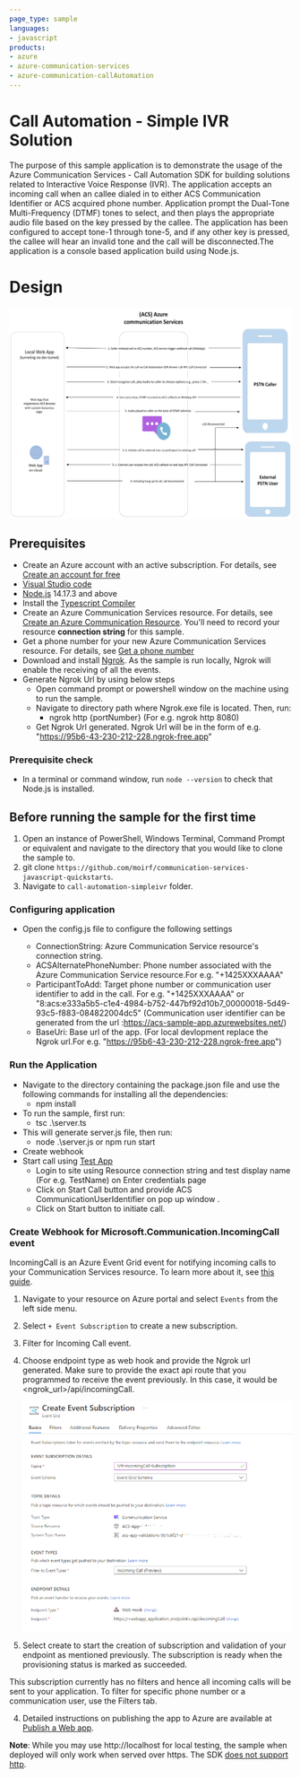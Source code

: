 ```yaml
---
page_type: sample
languages:
- javascript
products:
- azure
- azure-communication-services
- azure-communication-callAutomation
---
```


# Call Automation - Simple IVR Solution

The purpose of this sample application is to demonstrate the usage of the Azure Communication Services - Call Automation SDK for building solutions related to Interactive Voice Response (IVR). The application accepts an incoming call when an callee dialed in to either ACS Communication Identifier or ACS acquired phone number. Application prompt the Dual-Tone Multi-Frequency (DTMF) tones to select, and then plays the appropriate audio file based on the key pressed by the callee. The application has been configured to accept tone-1 through tone-5, and if any other key is pressed, the callee will hear an invalid tone and the call will be disconnected.The application is a console based application build using Node.js.

# Design

![design](./data/SimpleIVRDesign.png)

## Prerequisites

- Create an Azure account with an active subscription. For details, see [Create an account for free](https://azure.microsoft.com/free/)
- [Visual Studio code](https://code.visualstudio.com/)
- [Node.js](https://nodejs.org/en/) 14.17.3 and above
- Install the [Typescript Compiler](https://code.visualstudio.com/Docs/languages/typescript#_installing-the-typescript-compiler)
- Create an Azure Communication Services resource. For details, see [Create an Azure Communication Resource](https://docs.microsoft.com/azure/communication-services/quickstarts/create-communication-resource). You'll need to record your resource **connection string** for this sample.
- Get a phone number for your new Azure Communication Services resource. For details, see [Get a phone number](https://docs.microsoft.com/azure/communication-services/quickstarts/telephony-sms/get-phone-number?pivots=platform-azp)
- Download and install [Ngrok](https://www.ngrok.com/download). As the sample is run locally, Ngrok will enable the receiving of all the events.
- Generate Ngrok Url by using below steps
	- Open command prompt or powershell window on the machine using to run the sample.
	- Navigate to directory path where Ngrok.exe file is located. Then, run:
		- ngrok http {portNumber} (For e.g. ngrok http 8080)
	- Get Ngrok Url generated. Ngrok Url will be in the form of e.g.  "https://95b6-43-230-212-228.ngrok-free.app"


### Prerequisite check
- In a terminal or command window, run `node --version` to check that Node.js is installed.


## Before running the sample for the first time

1. Open an instance of PowerShell, Windows Terminal, Command Prompt or equivalent and navigate to the directory that you would like to clone the sample to.
2. git clone `https://github.com/moirf/communication-services-javascript-quickstarts`.
3. Navigate to `call-automation-simpleivr` folder.

### Configuring application

- Open the config.js file to configure the following settings

	- ConnectionString: Azure Communication Service resource's connection string.
	- ACSAlternatePhoneNumber: Phone number associated with the Azure Communication Service resource.For e.g. "+1425XXXAAAA"
	- ParticipantToAdd: Target phone number or communication user identifier to add in the call. For e.g. "+1425XXXAAAA" or "8:acs:e333a5b5-c1e4-4984-b752-447bf92d10b7_00000018-5d49-93c5-f883-084822004dc5" (Communication user identifier can be generated from the url :https://acs-sample-app.azurewebsites.net/)
	- BaseUri: Base url of the app. (For local devlopment replace the Ngrok url.For e.g. "https://95b6-43-230-212-228.ngrok-free.app")

### Run the Application

- Navigate to the directory containing the package.json file and use the following commands for installing all the dependencies:
	- npm install
- To run the sample, first run:
	- tsc .\server.ts
- This will generate server.js file, then run:
	- node .\server.js or npm run start
- Create webhook
- Start call using [Test App](https://acs-sample-app.azurewebsites.net/) 
	- Login to site using Resource connection string and test display name (For e.g. TestName) on Enter credentials page
	- Click on Start Call button and provide ACS CommunicationUserIdentifier on pop up window .
	- Click on Start button to initiate call.
	
### Create Webhook for Microsoft.Communication.IncomingCall event
IncomingCall is an Azure Event Grid event for notifying incoming calls to your Communication Services resource. To learn more about it, see [this guide](https://learn.microsoft.com/en-us/azure/communication-services/concepts/call-automation/incoming-call-notification). 
1. Navigate to your resource on Azure portal and select `Events` from the left side menu.
1. Select `+ Event Subscription` to create a new subscription. 
1. Filter for Incoming Call event. 
1. Choose endpoint type as web hook and provide the Ngrok url generated. Make sure to provide the exact api route that you programmed to receive the event previously. In this case, it would be <ngrok_url>/api/incomingCall.  

	![Event Grid Subscription for Incoming Call](./data/EventgridSubscription-IncomingCall.png)

1. Select create to start the creation of subscription and validation of your endpoint as mentioned previously. The subscription is ready when the provisioning status is marked as succeeded.


This subscription currently has no filters and hence all incoming calls will be sent to your application. To filter for specific phone number or a communication user, use the Filters tab.



4. Detailed instructions on publishing the app to Azure are available at [Publish a Web app](https://docs.microsoft.com/visualstudio/deployment/quickstart-deploy-to-azure?view=vs-2019).

**Note**: While you may use http://localhost for local testing, the sample when deployed will only work when served over https. The SDK [does not support http](https://docs.microsoft.com/azure/communication-services/concepts/voice-video-calling/calling-sdk-features#user-webrtc-over-https).

